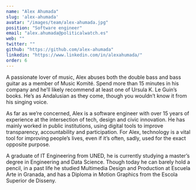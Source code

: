 ```yaml
---
name: "Alex Ahumada"
slug: 'alex-ahumada'
avatar: "/images/team/alex-ahumada.jpg"
position: "Software engineer"
email: "alex.ahumada@politicalwatch.es"
web: ""
twitter: ""
github: "https://github.com/alex-ahumada"
linkedin: "https://www.linkedin.com/in/alexahumada/"
order: 6
---
```


A passionate lover of music, Alex abuses both the double bass and bass guitar as a member of Music Komité. Spend more than 15 minutes in his company and he’ll likely recommend at least one of Ursula K. Le Guin’s books. He’s as Andalusian as they come, though you wouldn’t know it from his singing voice.

As far as we’re concerned, Alex is a software engineer with over 15 years of experience at the intersection of tech, design and civic innovation. He has mainly worked in public institutions, using digital tools to improve transparency, accountability and participation. For Alex, technology is a vital tool for improving people’s lives, even if it’s often, sadly, used for the exact opposite purpose.

A graduate of IT Engineering from UNED, he is currently studying a master’s degree in Engineering and Data Science. Though today he can barely hold a pencil, in a past life he studied Multimedia Design and Production at Escuela Arte in Granada, and has a Diploma in Motion Graphics from the Escola Superior de Disseny.
